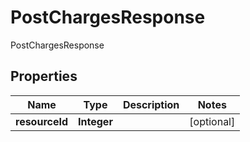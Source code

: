 

# PostChargesResponse

PostChargesResponse
## Properties

Name | Type | Description | Notes
------------ | ------------- | ------------- | -------------
**resourceId** | **Integer** |  |  [optional]



